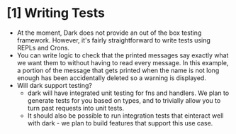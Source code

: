 # [1] Writing Tests
- At the moment, Dark does not provide an out of the box testing framework. However, it's fairly straightforward to write tests using REPLs and Crons.
- You can write logic to check that the printed messages say exactly what we want them to without having to read every message. In this example, a portion of the message that gets printed when the name is not long enough has been accidentally deleted so a warning is displayed.
- Will dark support testing?
	- dark will have integrated unit testing for fns and handlers. We plan to generate tests for you based on types, and to trivially allow you to turn past requests into unit tests.
	- It should also be possible to run integration tests that einteract well with dark - we plan to build features that support this use case.